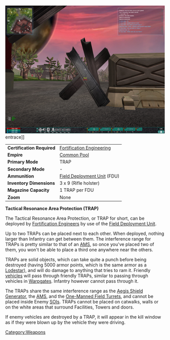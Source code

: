 ![](../images/TRAP.jpg "fig:TRAP.jpg") entrace\]\]

|                            |                                                                             |
| -------------------------- | --------------------------------------------------------------------------- |
| **Certification Required** | [Fortification Engineering](../certifications/Fortification_Engineering.md) |
| **Empire**                 | [Common Pool](../terminology/Common_Pool.md)                                |
| **Primary Mode**           | TRAP                                                                        |
| **Secondary Mode**         | \-                                                                          |
| **Ammunition**             | [Field Deployment Unit](Field_Deployment_Unit.md) (FDU)                     |
| **Inventory Dimensions**   | 3 x 9 (Rifle holster)                                                       |
| **Magazine Capacity**      | 1 TRAP per FDU                                                              |
| **Zoom**                   | None                                                                        |

**Tactical Resonance Area Protection (TRAP)**

The Tactical Resonance Area Protection, or TRAP for short, can be
deployed by [Fortification
Engineers](../certifications/Fortification_Engineering.md) by use of the [Field
Deployment Unit](Field_Deployment_Unit.md).

Up to two TRAPs can be placed next to each other. When deployed, nothing
larger than Infantry can get between them. The interference range for
TRAPs is pretty similar to that of an
[AMS](../vehicles/Advanced_Mobile_Station.md), so once you've placed two of
them, you won't be able to place a third one anywhere near the others.

TRAPs are solid objects, which can take quite a punch before being
destroyed (having 5000 armor points, which is the same armor as a
[Lodestar](../vehicles/Lodestar.md)), and will do damage to anything that
tries to ram it. Friendly [vehicles](../vehicles/Vehicle.md) will pass
through friendly TRAPs, similar to passing through vehicles in
[Warpgates](../locations/Warpgate.md). Infantry however cannot pass through
it.

The TRAPs share the same interference range as the [Aegis Shield
Generator](Aegis_Shield_Generator.md), the
[AMS](../vehicles/Advanced_Mobile_Station.md), and the [One-Manned Field
Turrets](One-Manned_Field_Turret.md), and cannot be placed
inside Enemy [SOIs](../locations/Sphere_of_Influence.md). TRAPs cannot be placed on catwalks,
walls or on the white areas that surround Facilities, Towers and doors.

If enemy vehicles are destroyed by a TRAP, it will appear in the kill
window as if they were blown up by the vehicle they were driving.

[Category:Weapons](Category:Weapons.md)
